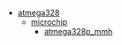 * [atmega328](atmega328)
  * [microchip](atmega328/microchip)
    * [atmega328p_mmh](atmega328/microchip/atmega328p_mmh)
